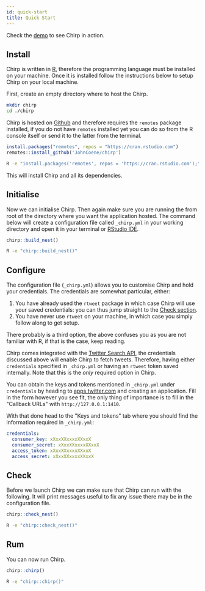 ```yaml
---
id: quick-start
title: Quick Start
---
```


Check the [demo](https://shiny.john-coene/chirp) to see Chirp in action.

## Install

Chirp is written in [R](https://www.r-project.org/), therefore the programming language must be installed on your machine.  Once it is installed follow the instructions below to setup Chirp on your local machine.

First, create an empty directory where to host the Chirp.

```bash
mkdir chirp
cd ./chirp
```

Chirp is hosted on [Github](https://github.com/JohnCoene/chirp) and therefore requires the `remotes` package installed, if you do not have `remotes` installed yet you can do so from the R console itself or send it to the latter from the terminal.

<!--DOCUSAURUS_CODE_TABS-->
<!--R-->
```r
install.packages("remotes", repos = "https://cran.rstudio.com")
remotes::install_github('JohnCoene/chirp')
```
<!--Terminal-->
```bash
R -e "install.packages('remotes', repos = 'https://cran.rstudio.com');\remotes::install_github('JohnCoene/chirp')"
```

<!--END_DOCUSAURUS_CODE_TABS-->

This will install Chirp and all its dependencies.

## Initialise

Now we can initialise Chirp. Then again make sure you are running the from root of the directory where you want the application hosted. The command below will create a configuration file called `_chirp.yml` in your working directory and open it in your terminal or [RStudio IDE](https://www.rstudio.com/products/rstudio/).

<!--DOCUSAURUS_CODE_TABS-->
<!--R-->
```r
chirp::build_nest()
```
<!--Terminal-->
```bash
R -e "chirp::build_nest()"
```

<!--END_DOCUSAURUS_CODE_TABS-->

## Configure

The configuration file (`_chirp.yml`) allows you to customise Chirp and hold your credentials. The credentials are somewhat particular, either:

1. You have already used the `rtweet` package in which case Chirp will use your saved credentials: you can thus jump straight to the [Check section](#check).
2. You have never use `rtweet` on your machine, in which case you simply follow along to get setup.

There probably is a third option, the above confuses you as you are not familiar with R, if that is the case, keep reading.

Chirp comes integrated with the [Twitter Search API](https://developer.twitter.com/en/docs/tweets/search/api-reference/get-search-tweets.html), the credentials discussed above will enable Chirp to fetch tweets. Therefore, having either `credentials` specified in `_chirp.yml` or having an `rtweet` token saved internally. Note that this is the _only_ required option in Chirp.

You can obtain the keys and tokens mentioned in `_chirp.yml` under `credentials` by heading to [apps.twitter.com](https://apps.twitter.com) and creating an application. Fill in the form however you see fit, the only thing of importance is to fill in the "Callback URLs" with `http://127.0.0.1:1410`.

With that done head to the "Keys and tokens" tab where you should find the information required in `_chirp.yml`:

```yaml
credentials:                    
  consumer_key: xXxxXXxxxxXXxxX
  consumer_secret: xXxxXXxxxxXXxxX
  access_token: xXxxXXxxxxXXxxX
  access_secret: xXxxXXxxxxXXxxX
```

## Check

Before we launch Chirp we can make sure that Chirp can run with the following. It will print messages useful to fix any issue there may be in the configuration file.

<!--DOCUSAURUS_CODE_TABS-->
<!--R-->
```r
chirp::check_nest()
```
<!--Terminal-->
```bash
R -e "chirp::check_nest()"
```

<!--END_DOCUSAURUS_CODE_TABS-->

## Rum

You can now run Chirp.

<!--DOCUSAURUS_CODE_TABS-->
<!--R-->
```r
chirp::chirp()
```
<!--Terminal-->
```bash
R -e "chirp::chirp()"
```

<!--END_DOCUSAURUS_CODE_TABS-->

